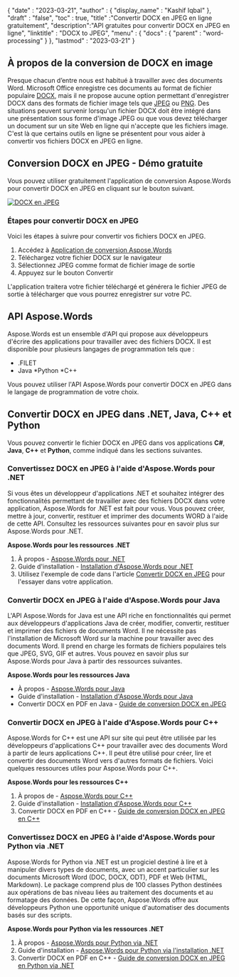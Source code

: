 {
  "date" : "2023-03-21",
  "author" : {
    "display_name" : "Kashif Iqbal"
},
  "draft" : "false",
  "toc" : true,
  "title" :"Convertir DOCX en JPEG en ligne gratuitement",
  "description":"API gratuites pour convertir DOCX en JPEG en ligne",
  "linktitle" : "DOCX to JPEG",
  "menu" : {
    "docs" : {
      "parent" : "word-processing"
}
},
  "lastmod" : "2023-03-21"
}

## À propos de la conversion de DOCX en image

Presque chacun d’entre nous est habitué à travailler avec des documents Word. Microsoft Office enregistre ces documents au format de fichier populaire [DOCX](/fr/word-processing/docx/), mais il ne propose aucune option permettant d'enregistrer DOCX dans des formats de fichier image tels que [JPEG](/fr/image/jpeg/) ou [ PNG](/fr/image/png/). Des situations peuvent survenir lorsqu'un fichier DOCX doit être intégré dans une présentation sous forme d'image JPEG ou que vous devez télécharger un document sur un site Web en ligne qui n'accepte que les fichiers image. C'est là que certains outils en ligne se présentent pour vous aider à convertir vos fichiers DOCX en JPEG en ligne.


## Conversion DOCX en JPEG - Démo gratuite

Vous pouvez utiliser gratuitement l'application de conversion Aspose.Words pour convertir DOCX en JPEG en cliquant sur le bouton suivant.

[![DOCX en JPEG](../docx-to-jpg.png?width=120px&height=60px)](https://products.aspose.app/words/conversion/docx-to-jpg)

### Étapes pour convertir DOCX en JPEG

Voici les étapes à suivre pour convertir vos fichiers DOCX en JPEG.

1. Accédez à [Application de conversion Aspose.Words](https://products.aspose.app/words/conversion/docx-to-jpg)
1. Téléchargez votre fichier DOCX sur le navigateur
1. Sélectionnez JPEG comme format de fichier image de sortie
1. Appuyez sur le bouton Convertir

L'application traitera votre fichier téléchargé et générera le fichier JPEG de sortie à télécharger que vous pourrez enregistrer sur votre PC.

## API Aspose.Words

Aspose.Words est un ensemble d'API qui propose aux développeurs d'écrire des applications pour travailler avec des fichiers DOCX. Il est disponible pour plusieurs langages de programmation tels que :

* .FILET
* Java
*Python
*C++

Vous pouvez utiliser l'API Aspose.Words pour convertir DOCX en JPEG dans le langage de programmation de votre choix.

## Convertir DOCX en JPEG dans .NET, Java, C++ et Python

Vous pouvez convertir le fichier DOCX en JPEG dans vos applications **C#**, **Java**, **C++** et **Python**, comme indiqué dans les sections suivantes.

### Convertissez DOCX en JPEG à l'aide d'Aspose.Words pour .NET

Si vous êtes un développeur d'applications .NET et souhaitez intégrer des fonctionnalités permettant de travailler avec des fichiers DOCX dans votre application, Aspose.Words for .NET est fait pour vous. Vous pouvez créer, mettre à jour, convertir, restituer et imprimer des documents WORD à l'aide de cette API. Consultez les ressources suivantes pour en savoir plus sur Aspose.Words pour .NET.

**Aspose.Words pour les ressources .NET**

1. À propos - [Aspose.Words pour .NET](https://products.aspose.com/words/net/)
1. Guide d'installation - [Installation d'Aspose.Words pour .NET](https://docs.aspose.com/words/net/installation/)
1. Utilisez l'exemple de code dans l'article [Convertir DOCX en JPEG](https://docs.aspose.com/words/net/convert-a-document-to-an-image/) pour l'essayer dans votre application.

### Convertir DOCX en JPEG à l'aide d'Aspose.Words pour Java

L'API Aspose.Words for Java est une API riche en fonctionnalités qui permet aux développeurs d'applications Java de créer, modifier, convertir, restituer et imprimer des fichiers de documents Word. Il ne nécessite pas l'installation de Microsoft Word sur la machine pour travailler avec des documents Word. Il prend en charge les formats de fichiers populaires tels que JPEG, SVG, GIF et autres. Vous pouvez en savoir plus sur Aspose.Words pour Java à partir des ressources suivantes.

**Aspose.Words pour les ressources Java**

* À propos - [Aspose.Words pour Java](https://products.aspose.com/words/java/)
* Guide d'installation - [Installation d'Aspose.Words pour Java](https://docs.aspose.com/words/java/installation/)
* Convertir DOCX en PDF en Java - [Guide de conversion DOCX en JPEG](https://docs.aspose.com/words/java/convert-a-document-to-an-image/)

### Convertir DOCX en JPEG à l'aide d'Aspose.Words pour C++

Aspose.Words for C++ est une API sur site qui peut être utilisée par les développeurs d'applications C++ pour travailler avec des documents Word à partir de leurs applications C++. Il peut être utilisé pour créer, lire et convertir des documents Word vers d'autres formats de fichiers. Voici quelques ressources utiles pour Aspose.Words pour C++.

**Aspose.Words pour les ressources C++**

1. À propos de - [Aspose.Words pour C++](https://products.aspose.com/words/cpp/)
1. Guide d'installation - [Installation d'Aspose.Words pour C++](https://docs.aspose.com/words/cpp/installation/)
1. Convertir DOCX en PDF en C++ - [Guide de conversion DOCX en JPEG en C++](https://docs.aspose.com/words/cpp/convert-a-document-to-an-image/)

### Convertissez DOCX en JPEG à l'aide d'Aspose.Words pour Python via .NET

Aspose.Words for Python via .NET est un progiciel destiné à lire et à manipuler divers types de documents, avec un accent particulier sur les documents Microsoft Word (DOC, DOCX, ODT), PDF et Web (HTML, Markdown). Le package comprend plus de 100 classes Python destinées aux opérations de bas niveau liées au traitement des documents et au formatage des données. De cette façon, Aspose.Words offre aux développeurs Python une opportunité unique d'automatiser des documents basés sur des scripts.

**Aspose.Words pour Python via les ressources .NET**

1. À propos - [Aspose.Words pour Python via .NET](https://products.aspose.com/words/python-net/)
1. Guide d'installation - [Aspose.Words pour Python via l'installation .NET](https://releases.aspose.com/words/python/)
1. Convertir DOCX en PDF en C++ - [Guide de conversion DOCX en JPEG en Python via .NET](https://docs.aspose.com/words/python-net/convert-a-document-to-an-image/ )

